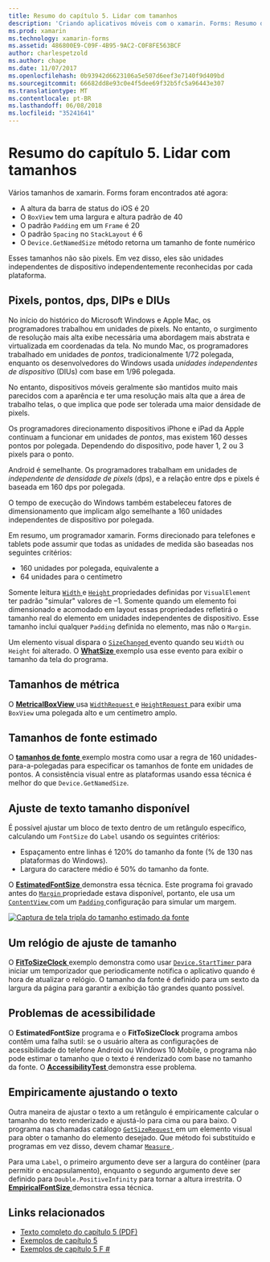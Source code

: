 ```yaml
---
title: Resumo do capítulo 5. Lidar com tamanhos
description: 'Criando aplicativos móveis com o xamarin. Forms: Resumo do capítulo 5. Lidar com tamanhos'
ms.prod: xamarin
ms.technology: xamarin-forms
ms.assetid: 486800E9-C09F-4B95-9AC2-C0F8FE563BCF
author: charlespetzold
ms.author: chape
ms.date: 11/07/2017
ms.openlocfilehash: 0b93942d6623106a5e507d6eef3e7140f9d409bd
ms.sourcegitcommit: 66682dd8e93c0e4f5dee69f32b5fc5a96443e307
ms.translationtype: MT
ms.contentlocale: pt-BR
ms.lasthandoff: 06/08/2018
ms.locfileid: "35241641"
---
```

# <a name="summary-of-chapter-5-dealing-with-sizes"></a>Resumo do capítulo 5. Lidar com tamanhos

Vários tamanhos de xamarin. Forms foram encontrados até agora:

- A altura da barra de status do iOS é 20
- O `BoxView` tem uma largura e altura padrão de 40
- O padrão `Padding` em um `Frame` é 20
- O padrão `Spacing` no `StackLayout` é 6
- O `Device.GetNamedSize` método retorna um tamanho de fonte numérico

Esses tamanhos não são pixels. Em vez disso, eles são unidades independentes de dispositivo independentemente reconhecidas por cada plataforma.

## <a name="pixels-points-dps-dips-and-dius"></a>Pixels, pontos, dps, DIPs e DIUs

No início do histórico do Microsoft Windows e Apple Mac, os programadores trabalhou em unidades de pixels. No entanto, o surgimento de resolução mais alta exibe necessária uma abordagem mais abstrata e virtualizada em coordenadas da tela. No mundo Mac, os programadores trabalhado em unidades de *pontos*, tradicionalmente 1/72 polegada, enquanto os desenvolvedores do Windows usada *unidades independentes de dispositivo* (DIUs) com base em 1/96 polegada.

No entanto, dispositivos móveis geralmente são mantidos muito mais parecidos com a aparência e ter uma resolução mais alta que a área de trabalho telas, o que implica que pode ser tolerada uma maior densidade de pixels.

Os programadores direcionamento dispositivos iPhone e iPad da Apple continuam a funcionar em unidades de *pontos*, mas existem 160 desses pontos por polegada. Dependendo do dispositivo, pode haver 1, 2 ou 3 pixels para o ponto.

Android é semelhante. Os programadores trabalham em unidades de *independente de densidade de pixels* (dps), e a relação entre dps e pixels é baseada em 160 dps por polegada.

O tempo de execução do Windows também estabeleceu fatores de dimensionamento que implicam algo semelhante a 160 unidades independentes de dispositivo por polegada.

Em resumo, um programador xamarin. Forms direcionado para telefones e tablets pode assumir que todas as unidades de medida são baseadas nos seguintes critérios:

- 160 unidades por polegada, equivalente a
- 64 unidades para o centímetro

Somente leitura [ `Width` ](https://developer.xamarin.com/api/property/Xamarin.Forms.VisualElement.Width/) e [ `Height` ](https://developer.xamarin.com/api/property/Xamarin.Forms.VisualElement.Height/) propriedades definidas por `VisualElement` ter padrão "simular" valores de &ndash;1. Somente quando um elemento foi dimensionado e acomodado em layout essas propriedades refletirá o tamanho real do elemento em unidades independentes de dispositivo. Esse tamanho inclui qualquer `Padding` definida no elemento, mas não o `Margin`.

Um elemento visual dispara o [ `SizeChanged` ](https://developer.xamarin.com/api/event/Xamarin.Forms.VisualElement.SizeChanged/) evento quando seu `Width` ou `Height` foi alterado. O [ **WhatSize** ](https://github.com/xamarin/xamarin-forms-book-samples/tree/master/Chapter05/WhatSize) exemplo usa esse evento para exibir o tamanho da tela do programa.

## <a name="metrical-sizes"></a>Tamanhos de métrica

O [ **MetricalBoxView** ](https://github.com/xamarin/xamarin-forms-book-samples/tree/master/Chapter05/MetricalBoxView) usa [ `WidthRequest` ](https://developer.xamarin.com/api/property/Xamarin.Forms.VisualElement.WidthRequest/) e [ `HeightRequest` ](https://developer.xamarin.com/api/property/Xamarin.Forms.VisualElement.HeightRequest/) para exibir uma `BoxView` uma polegada alto e um centímetro amplo.

## <a name="estimated-font-sizes"></a>Tamanhos de fonte estimado

O [ **tamanhos de fonte** ](https://github.com/xamarin/xamarin-forms-book-samples/tree/master/Chapter05/FontSizes) exemplo mostra como usar a regra de 160 unidades-para-a-polegadas para especificar os tamanhos de fonte em unidades de pontos. A consistência visual entre as plataformas usando essa técnica é melhor do que `Device.GetNamedSize`.

## <a name="fitting-text-to-available-size"></a>Ajuste de texto tamanho disponível

É possível ajustar um bloco de texto dentro de um retângulo específico, calculando um `FontSize` do `Label` usando os seguintes critérios:

- Espaçamento entre linhas é 120% do tamanho da fonte (% de 130 nas plataformas do Windows).
- Largura do caractere médio é 50% do tamanho da fonte.

O [ **EstimatedFontSize** ](https://github.com/xamarin/xamarin-forms-book-samples/tree/master/Chapter05/EstimatedFontSize) demonstra essa técnica. Este programa foi gravado antes do [ `Margin` ](https://developer.xamarin.com/api/property/Xamarin.Forms.View.Margin/) propriedade estava disponível, portanto, ele usa um [ `ContentView` ](https://developer.xamarin.com/api/type/Xamarin.Forms.ContentView/) com um [ `Padding` ](https://developer.xamarin.com/api/property/Xamarin.Forms.Layout.Padding/) configuração para simular um margem.

[![Captura de tela tripla do tamanho estimado da fonte](images/ch05fg07-small.png "texto ajustar ao tamanho disponível")](images/ch05fg07-large.png#lightbox "texto ajustar ao tamanho disponível")

## <a name="a-fit-to-size-clock"></a>Um relógio de ajuste de tamanho

O [ **FitToSizeClock** ](https://github.com/xamarin/xamarin-forms-book-samples/tree/master/Chapter05/FitToSizeClock) exemplo demonstra como usar [ `Device.StartTimer` ](https://developer.xamarin.com/api/member/Xamarin.Forms.Device.StartTimer/p/System.TimeSpan/System.Func%7BSystem.Boolean%7D/) para iniciar um temporizador que periodicamente notifica o aplicativo quando é hora de atualizar o relógio. O tamanho da fonte é definido para um sexto da largura da página para garantir a exibição tão grandes quanto possível.

## <a name="accessibility-issues"></a>Problemas de acessibilidade

O **EstimatedFontSize** programa e o **FitToSizeClock** programa ambos contêm uma falha sutil: se o usuário altera as configurações de acessibilidade do telefone Android ou Windows 10 Mobile, o programa não pode estimar o tamanho que o texto é renderizado com base no tamanho da fonte. O [ **AccessibilityTest** ](https://github.com/xamarin/xamarin-forms-book-samples/tree/master/Chapter05/AccessibilityTest) demonstra esse problema.

## <a name="empirically-fitting-text"></a>Empiricamente ajustando o texto

Outra maneira de ajustar o texto a um retângulo é empiricamente calcular o tamanho do texto renderizado e ajustá-lo para cima ou para baixo. O programa nas chamadas catálogo [ `GetSizeRequest` ](https://developer.xamarin.com/api/member/Xamarin.Forms.VisualElement.GetSizeRequest/p/System.Double/System.Double/) em um elemento visual para obter o tamanho do elemento desejado. Que método foi substituído e programas em vez disso, devem chamar [ `Measure` ](https://developer.xamarin.com/api/member/Xamarin.Forms.VisualElement.Measure/p/System.Double/System.Double/Xamarin.Forms.MeasureFlags/).

Para uma `Label`, o primeiro argumento deve ser a largura do contêiner (para permitir o encapsulamento), enquanto o segundo argumento deve ser definido para `Double.PositiveInfinity` para tornar a altura irrestrita. O [ **EmpiricalFontSize** ](https://github.com/xamarin/xamarin-forms-book-samples/tree/master/Chapter05/EmpiricalFontSize) demonstra essa técnica.



## <a name="related-links"></a>Links relacionados

- [Texto completo do capítulo 5 (PDF)](https://download.xamarin.com/developer/xamarin-forms-book/XamarinFormsBook-Ch05-Apr2016.pdf)
- [Exemplos de capítulo 5](https://github.com/xamarin/xamarin-forms-book-samples/tree/master/Chapter05)
- [Exemplos de capítulo 5 F #](https://github.com/xamarin/xamarin-forms-book-samples/tree/master/Chapter05/FS)
